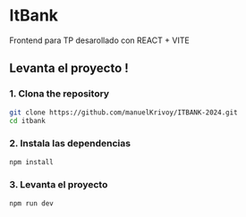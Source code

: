 # ItBank

Frontend para TP desarollado con REACT + VITE

## Levanta el proyecto !

### 1. Clona the repository

```bash
git clone https://github.com/manuelKrivoy/ITBANK-2024.git
cd itbank
```

### 2. Instala las dependencias

```bash
npm install
```

### 3. Levanta el proyecto

```bash
npm run dev
```
